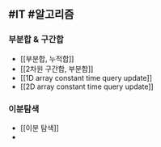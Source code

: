 ## #IT #알고리즘 


### 부분합 & 구간합

- [[부분합, 누적합]]
- [[2차원 구간합, 부분합]]
- [[1D array constant time query update]]
- [[2D array constant time query update]]

### 이분탐색

- [[이분 탐색]]
- 


